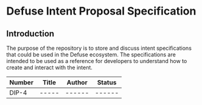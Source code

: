 # Defuse Intent Proposal Specification

## Introduction

The purpose of the repository is to store and discuss intent specifications that could be used in the Defuse ecosystem.
The specifications are intended to be used as a reference for developers to understand how to create and interact with
the intent.

| Number | Title | Author | Status | 
| ------ | ----- | ------ | ------ |
| DIP-4  | ----- | ------ | ------ |
